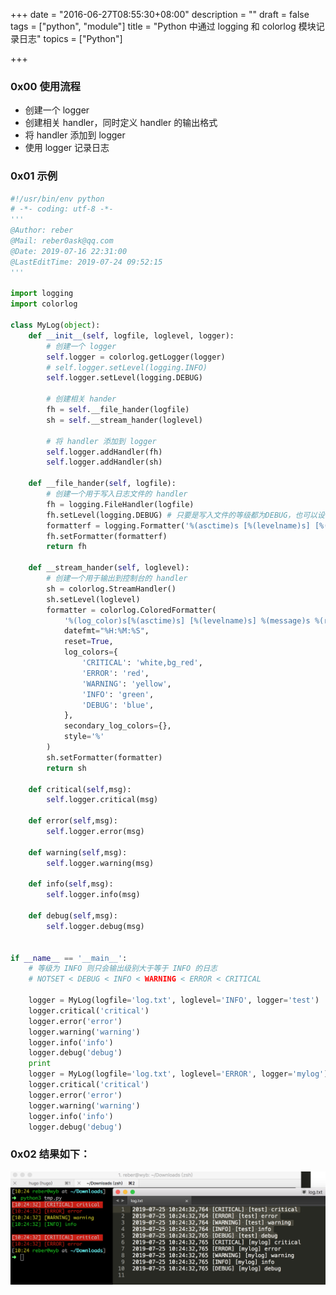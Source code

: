 +++
date = "2016-06-27T08:55:30+08:00"
description = ""
draft = false
tags = ["python", "module"]
title = "Python 中通过 logging 和 colorlog 模块记录日志"
topics = ["Python"]

+++
<!--
 * @Author: reber
 * @Mail: reber0ask@qq.com
 * @Date: 2019-04-10 10:45:01
 * @LastEditTime: 2019-07-25 10:31:58
 -->

### 0x00 使用流程
* 创建一个 logger
* 创建相关 handler，同时定义 handler 的输出格式
* 将 handler 添加到 logger
* 使用 logger 记录日志

### 0x01 示例
```python
#!/usr/bin/env python
# -*- coding: utf-8 -*-
'''
@Author: reber
@Mail: reber0ask@qq.com
@Date: 2019-07-16 22:31:00
@LastEditTime: 2019-07-24 09:52:15
'''

import logging
import colorlog

class MyLog(object):
    def __init__(self, logfile, loglevel, logger):
        # 创建一个 logger
        self.logger = colorlog.getLogger(logger)
        # self.logger.setLevel(logging.INFO)
        self.logger.setLevel(logging.DEBUG)

        # 创建相关 hander
        fh = self.__file_hander(logfile)
        sh = self.__stream_hander(loglevel)

        # 将 handler 添加到 logger
        self.logger.addHandler(fh)
        self.logger.addHandler(sh)

    def __file_hander(self, logfile):
        # 创建一个用于写入日志文件的 handler
        fh = logging.FileHandler(logfile)
        fh.setLevel(logging.DEBUG) # 只要是写入文件的等级都为DEBUG，也可以设置为loglevel
        formatterf = logging.Formatter('%(asctime)s [%(levelname)s] [%(name)s] %(message)s')
        fh.setFormatter(formatterf)
        return fh

    def __stream_hander(self, loglevel):
        # 创建一个用于输出到控制台的 handler
        sh = colorlog.StreamHandler()
        sh.setLevel(loglevel)
        formatter = colorlog.ColoredFormatter(
            '%(log_color)s[%(asctime)s] [%(levelname)s] %(message)s %(reset)s',
            datefmt="%H:%M:%S",
            reset=True,
            log_colors={
                'CRITICAL': 'white,bg_red',
                'ERROR': 'red',
                'WARNING': 'yellow',
                'INFO': 'green',
                'DEBUG': 'blue',
            },
            secondary_log_colors={},
            style='%'
        )
        sh.setFormatter(formatter)
        return sh

    def critical(self,msg):
        self.logger.critical(msg)

    def error(self,msg):
        self.logger.error(msg)

    def warning(self,msg):
        self.logger.warning(msg)

    def info(self,msg):
        self.logger.info(msg)

    def debug(self,msg):
        self.logger.debug(msg)


if __name__ == '__main__':
    # 等级为 INFO 则只会输出级别大于等于 INFO 的日志
    # NOTSET < DEBUG < INFO < WARNING < ERROR < CRITICAL

    logger = MyLog(logfile='log.txt', loglevel='INFO', logger='test')
    logger.critical('critical')
    logger.error('error')
    logger.warning('warning')
    logger.info('info')
    logger.debug('debug')
    print
    logger = MyLog(logfile='log.txt', loglevel='ERROR', logger='mylog')
    logger.critical('critical')
    logger.error('error')
    logger.warning('warning')
    logger.info('info')
    logger.debug('debug')
```

### 0x02 结果如下：
![90](/img/post/Xnip2019-07-25_10-26-01.png)
